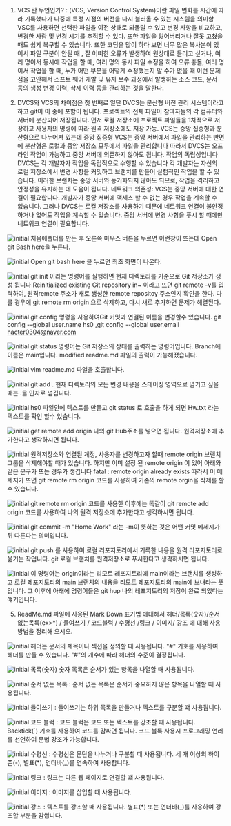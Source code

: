 1. VCS 란 무언인가? : (VCS, Version Control System)이란 파일 변화를 시간에 따라 기록했다가 나중에 특정 시점의 버전을 다시 불러올 수 있는 시스템을 의미함
VSC를 사용하면 선택한 파일을 이전 상태로 되돌릴 수 있고 변경 사항을 비교하고, 변경한 사람 및 변경 시기를 추적할 수 있다. 또한 파일을 잃어버리거나 잘못 고쳤을 때도 쉽게 복구할 수 있습니다. 또한 코딩을 많이 하다 보면 너무 많은 복사본이 있어서 파일 구분이 안될 때 , 잘 어떠한 오류가 발생하여 원상태로 돌리고 싶거나, 여러 명이서 동시에 작업을 할 때, 여러 명의 동시 파일 수정을 하여 오류 충돌, 여러 명이서 작업을 할 때, 누가 어떤 부분을 어떻게 수정했는지 알 수가 없을 때 이런 문제점을 고안해서 소프트 웨어 개발 및 유지 보수 과정에서 발생하는 소스 코드, 문서 등의 생성 변경 이력, 삭제 이력 등을 관리하는 것을 말한다.

2. DVCS와 VCS의 차이점은 첫 번째로 일단 DVCS는 분산형 버전 관리 시스템이라고 하고 git이 이 중에 포함이 됩니다. 프로젝트의 전체 파일이 참여자들의 각 컴퓨터와 서버에 분산되어 저장됩니다. 먼저 로컬 저장소에 프로젝트 파일들을 1차적으로 저장하고 사용자의 명령에 따라 원격 저장소에도 저장 가능. VCS는 중앙 집중형과 분산형으로 나누어져 있는데 중앙 집중형 VCS는 중앙 서버에서 파일을 관리하는 반면에 분산형은 로컬과 중앙 저장소 모두에서 파일을 관리합니다 따라서 DVCS는 오프라인 작업이 가능하고 중앙 서버에 의존하지 않아도 됩니다. 작업의 독립성입니다 DVCS는 각 개발자가 작업을 독립적으로 수행할 수 있습니다 각 개발자는 자신의 로컬 저장소에서 변경 사항을 커밋하고 브랜치를 만들어 실험적인 작업을 할 수 있습니다. 이러한 브랜치는 중앙 서버와 동기화되지 않아도 되므로, 작업을 격리하고 안정성을 유지하는 데 도움이 됩니다.
네트워크 의존성: VCS는 중앙 서버에 대한 연결이 필요합니다. 개발자가 중앙 서버에 액세스 할 수 없는 경우 작업을 계속할 수 없습니다. 그러나 DVCS는 로컬 저장소를 사용하기 때문에 네트워크 연결이 불안정하거나 없어도 작업을 계속할 수 있습니다. 중앙 서버에 변경 사항을 푸시 할 때에만 네트워크 연결이 필요합니다.

![initial](https://github.com/hse0/hse0/assets/162945822/647b8627-0ee5-41be-823c-11d4c81cdb41) 처음에폴더를 만든 후 오른쪽 마우스 버튼을 누르면 이런창이 뜨는데 Open git Bash here을 누른다. <br/>

![initial](https://github.com/hse0/hse0/assets/162945822/f32db9f3-759f-43e0-9f51-815da00432aa) Open git bash here 을 누르면 최초 화면이 나온다.  <br/>

![initial](https://github.com/hse0/hse0/assets/162945822/81c9fc57-cf71-4d54-8534-ac806fed17c3) git init 이라는 명령어를 실행하면 현재 디렉토리를 기준으로 Git 저장소가 생성 됩니다 Reinitialized existing Git repository in~ 이라고 뜨면 git remote -v를 입력하여, 원격remote 주소가 새로 생성한 remote repositoy 주소인지 확인을 한다. 다를 경우에 git remote rm origin 으로 삭제하고, 다시 새로 추가하면 문제가 해결된다.  <br/>

![initial](https://github.com/hse0/hse0/assets/162945822/feb8d789-974a-4e88-b24e-fe45c75a1a46) git config 명령을 사용하여Git 커밋과 연결된 이름을 변경할수 있습니다. git config --global user.name hs0 ,git config --global user.email hacter0304@naver.com  <br/>

![initial](https://github.com/hse0/hse0/assets/162945822/a1947ac2-f352-437f-a9d4-f81874418d3a)
git status 명령어는 Git 저장소의 상태를 출력하는 명령어입니다. Branch에 이름은 main입니다.
modified readme.md 파일의 출력이 가능해졌습니다.  <br/>

![initial](https://github.com/hse0/hse0/assets/162945822/6eb3276b-1438-4c82-b171-2069c82e9760)
vim readme.md 파일을 호출합니다.  <br/>

![initial](https://github.com/hse0/hse0/assets/162945822/77f4d700-307f-4233-9a91-a352eeb03b2f)
git add . 현재 디렉토리의 모든 변경 내용을 스테이징 영역으로 넘기고 싶을 때는 .을 인자로 넘깁니다.   <br/>

![initial](https://github.com/hse0/hse0/assets/162945822/aa0e1fa7-eb74-4a5d-a12f-56c27e816b5b)
hs0 파일안에 텍스트를 만들고 git status 로 호출을 하게 되면 Hw.txt 라는 텍스트를 확인 할수 있습니다.  <br/>

![initial](https://github.com/hse0/hse0/assets/162945822/69726000-2309-41be-8b42-e76282b7ba4a)
get remote add origin 나의 git Hub주소를 넣으면 됩니다. 원격저장소에 추가한다고 생각하시면 됩니다.   <br/>

![initial](https://github.com/hse0/hse0/assets/162945822/e563a696-110a-44f8-94ad-34e50988f252)
원격저장소와 연결된 계정, 사용자를 변경하고자 할때 remote origin 브랜치그룹을 삭제해야할 때가 있습니다. 하지만 이미 설정 된 remote origin 이 있어 아래와 같은 문구가 뜨는 경우가 생깁니다
fatal : remote origin already exists 따라서 이 메세지가 뜨면 git remote rm origin 코드를 사용하여 기존의 remote orgin을 삭제를 할수 있습니다.   <br/>

![initial](https://github.com/hse0/hse0/assets/162945822/0af4baaa-6992-4c25-b7b0-3f1739ae6a4e)
git remote rm origin 코드를 사용한 이후에는 똑같이 git remote add origin 코드를 사용하여 나의 원격 저장소에 추가한다고 생각하시면 됩니다.   <br/>

![initial](https://github.com/hse0/hse0/assets/162945822/20c5e91e-97cf-4cd9-9668-4a3446fce907)
git commit -m "Home Work" 라는 -m이 뜻하는 것은 어떤 커밋 메세지가 뒤 따른다는 의미입니다.   <br/>

![initial](https://github.com/hse0/hse0/assets/162945822/3acd0b08-5aaf-4317-9f16-2c43f7836093)
git push 를 사용하여 로컬 리포지토리에서 기록한 내용을 원격 리포지토리로 옮기는 작업니다.
git 로컬 브랜치를 원격저장소로 푸시한다고 생각하시면 됩니다.   <br/>

![initial](https://github.com/hse0/hse0/assets/162945822/aa0e1fa7-eb74-4a5d-a12f-56c27e816b5b)
이 명령어는 origin이라는 리모트 레포지토리에 main이라는 브랜치를 생성하고 로컬 레포지토리의 main 브랜치의 내용을 리모트 레포지토리의 main에 보내라는 뜻입니다. 그 이후에 아래에 명령어들은 git hup 나의 레포지토리의 저장이 완료 되었다는 얘기입니다.   <br/>

5. ReadMe.md 파일에 사용된 Mark Down 표기법 에대해서 헤더/목록(숫자)/순서없는목록(ex>*) / 들여쓰기 / 코드블럭 / 수평선 /링크 / 이미지/ 강조 에 대해 사용 방법을 정리해 오시오.

 ![initial](https://github.com/hse0/hse0/assets/162945822/78557c45-b0d6-40f1-ace4-b49872d45685)
헤더는 문서의 제목이나 섹션을 정의할 때 사용됩니다. "#" 기호를 사용하여 헤더를 만들 수 있습니다. "#"의 개수에 따라 헤더의 수준이 결정됩니다.
<br/>

![initial](https://github.com/hse0/hse0/assets/162945822/e6ae1963-b418-46cd-ac64-3179526ab279)
목록(숫자) 숫자 목록은 순서가 있는 항목을 나열할 때 사용됩니다.
<br/>

![initial](https://github.com/hse0/hse0/assets/162945822/e347d0c5-7cab-4abc-9e21-44a363d95480)
순서 없는 목록 : 순서 없는 목록은 순서가 중요하지 않은 항목을 나열할 때 사용됩니다.
<br/>

![initial](https://github.com/hse0/hse0/assets/162945822/7660731d-9234-441e-a714-c030fe38c8e7)
들여쓰기 : 들여쓰기는 하위 목록을 만들거나 텍스트를 구분할 떄 사용됩니다.
<br/>

![initial](https://github.com/hse0/hse0/assets/162945822/afec4122-6b4f-4274-af2a-0d574af5abae)
코드 블럭 : 코드 블럭은 코드 또는 텍스트를 강조할 때 사용됩니다. Backtick(`) 기호를 사용하여 코드를 감싸면 됩니다. 코드 블록 사용시 프로그래밍 언러를 선언하여 문법 강조가 가능합니다.
<br/>

![initial](https://github.com/hse0/hse0/assets/162945822/b2080ddc-9b6f-4bf5-bc02-a6d57f5fe223)
수평선 : 수평선은 문단을 나누거나 구분할 때 사용됩니다. 세 개 이상의 하이픈(-), 별표(*), 언더바(_)를 연속하여 사용합니다.
<br/>

![initial](https://github.com/hse0/hse0/assets/162945822/acda21da-6a61-414c-8871-9ae7bfdb0100)
링크 : 링크는 다른 웹 페이지로 연결할 떄 사용됩니다.
<br/>

![initial](https://github.com/hse0/hse0/assets/162945822/738b34af-cc41-40f5-a305-1c94f543e9ac)
이미지 : 이미지를 삽입할 때 사용됩니다.
<br/>

![initial](https://github.com/hse0/hse0/assets/162945822/eb4ec354-27a7-455e-bd64-2f1dec388764)
강조 : 텍스트를 강조할 때 사용됩니다. 별표(*) 또는 언더바(_)를 사용하여 강조할 부분을 감쌉니다.
<br/>
 